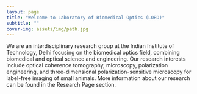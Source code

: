 ```yaml
---
layout: page
title: "Welcome to Laboratory of Biomedical Optics (LOBO)"
subtitle: ""
cover-img: assets/img/path.jpg
---
```

We are an interdisciplinary research group at the Indian Institute of Technology, Delhi focusing on the biomedical optics field, combining biomedical and optical science and engineering. 
Our research interests include optical coherence tomography, microscopy, polarization engineering, and three-dimensional polarization-sensitive microscopy for label-free imaging of small animals. 
More information about our research can be found in the Research Page section.